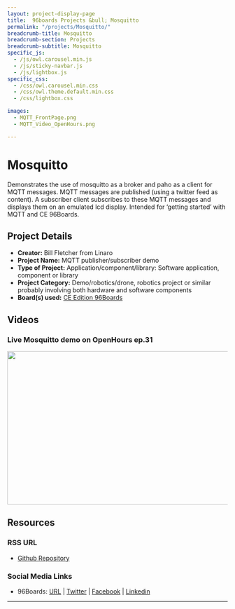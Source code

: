 ```yaml
---
layout: project-display-page
title:  96boards Projects &bull; Mosquitto
permalink: "/projects/Mosquitto/"
breadcrumb-title: Mosquitto
breadcrumb-section: Projects
breadcrumb-subtitle: Mosquitto
specific_js:
  - /js/owl.carousel.min.js
  - /js/sticky-navbar.js
  - /js/lightbox.js
specific_css:
  - /css/owl.carousel.min.css
  - /css/owl.theme.default.min.css
  - /css/lightbox.css

images:
  - MQTT_FrontPage.png
  - MQTT_Video_OpenHours.png

---
```

# Mosquitto

Demonstrates the use of mosquitto as a broker and paho as a client for MQTT messages. MQTT messages are published (using a twitter feed as content). A subscriber client subscribes to these MQTT messages and displays them on an emulated lcd display. Intended for ‘getting started’ with MQTT and CE 96Boards.

## Project Details

- **Creator:** Bill Fletcher from Linaro
- **Project Name:** MQTT publisher/subscriber demo
- **Type of Project:** Application/component/library: Software application, component or library
- **Project Category:** Demo/robotics/drone, robotics project or similar probably involving both hardware and software components
- **Board(s) used:** [CE Edition 96Boards](http://www.96boards.org/products/ce/)

## Videos

### Live Mosquitto demo on OpenHours ep.31

[<img src="https://github.com/96boards/website/blob/master/96boards.org/Projects/view/Mosquitto/Images/MQTT_Video_OpenHours.png?raw=true" data-canonical-src="https://github.com/96boards/website/blob/master/96boards.org/Projects/view/Mosquitto/Images/MQTT_Video_OpenHours.png?raw=true" width="600" height="350" />](https://youtu.be/soYVe_MJaaE?list=PL-NF6S9MM_W1QBjUc2B5Pg502bz7qslxk)

## Resources

### RSS URL

- [Github Repository](https://github.com/bfletcher/96board-mqtt-demo)

### Social Media Links

- 96Boards: [URL](http://www.96boards.org/) &#124; [Twitter](https://twitter.com/96boards) &#124; [Facebook](https://www.facebook.com/96Boards) &#124; [Linkedin](https://www.linkedin.com/showcase/6637095/)

***
